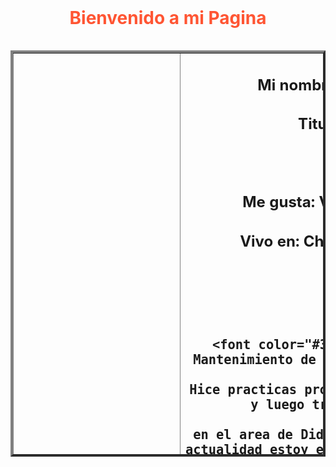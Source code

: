 <html>
	<head>
		<title> Bienvenido a mi Pagina</title>
	</head>
		<body background="https://scontent-scl1-1.xx.fbcdn.net/v/t1.0-9/45790186_10216874264586396_4994826955548262400_n.jpg?_nc_cat=111&_nc_ht=scontent-scl1-1.xx&oh=62ae63fb1a107e4425df6983eb3efcad&oe=5C7CEEA9" >
		<br>
			<h1 align= "center"><font color= "FF5533"> Bienvenido a mi Pagina</font> </h1>
				<table width= "800" height= "650" align="left" border= "4">
					<tr>
						<td wigth= "280"> <center> <img src="https://scontent-scl1-1.xx.fbcdn.net/v/t1.0-9/45838393_10216874268346490_6283432709033295872_n.jpg?_nc_cat=110&_nc_ht=scontent-scl1-1.xx&oh=6786606fac10012e5b4cb192f3a458ab&oe=5C85E5D8" width= "250" height= "250" >
						<td> <center> <h2> Mi nombre es:Fritz Jauregui Puemape
						<h2>Titulado de la TECSUP(C3)
						<h2>Estudio: 
						<h2>Me gusta: Viajar y aprender cosas nuevas
						<h2>Vivo en: Chaclacayo pero prefiero Chosica
						
						</h2>
						
				
					<tr>
						<td colspan= "2" align="justify"> <font color="#33FFE6"><h2> Naci en Lima, Estudie Mantenimiento de Maquinarias de Planta en la TECSUP, 
															Hice practicas profesionales en la Universidad de Lima y luego trabaje en A.W. faber Castell,
															en el area de Didseño y desarrollo de Maquinas, en la actualidad estoy estudiando Ingenieria Industrial en la UTEC. <p>
															</p></h2>
						</td>
					</tr>
					<tr>
						<td> <center> <h2> Mi pasatiempo favorito es viajar
						<h2>Si tienen la oportunidad de viajar haganlo,
						<h2>no es necesario ir acompañado,
						<h2>ni tampoco tener mucho dinero,
						<h2>aca en Peru, la comida y hospedaje es barato si sabes buscar.
						
						</h2>
					
						<td wigth= "280"> <center><img src="https://scontent-scl1-1.xx.fbcdn.net/v/t1.0-9/45804827_10216874267306464_2655834181858230272_n.jpg?_nc_cat=104&_nc_ht=scontent-scl1-1.xx&oh=6e0b1cdeb78f5775edfd0cf50d8695bf&oe=5C869C9D" width= "250" height= "250" >
							<img src="https://scontent-scl1-1.xx.fbcdn.net/v/t1.0-9/45803832_10216874267786476_3125733320919351296_n.jpg?_nc_cat=105&_nc_ht=scontent-scl1-1.xx&oh=22d01ca2c99a65388aba1bb70ed5c70a&oe=5C803F24" width= "250" height= "250" >
					
					<tr>
						<td colspan= "2" align="justify"> <font color="#FF336B"><h2> Amigos de la UTEC <p>
															<a href="http://www.google.com"> Click aqui</a>
															</p></h2>
					
	
	
